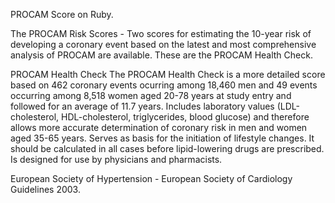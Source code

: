 PROCAM Score on Ruby. 

The PROCAM Risk Scores - Two scores for estimating the 10-year risk of developing a coronary event based on the latest and most comprehensive analysis of PROCAM are available. These are the PROCAM Health Check.

PROCAM Health Check
The PROCAM Health Check is a more detailed score based on 462 coronary events ocurring among 18,460 men and 49 events occurring among 8,518 women aged 20-78 years at study entry and followed for an average of 11.7 years.
Includes laboratory values (LDL-cholesterol, HDL-cholesterol, triglycerides, blood glucose) and therefore allows more accurate determination of coronary risk in men and women aged 35-65 years. Serves as basis for the initiation of lifestyle changes. It should be calculated in all cases before lipid-lowering drugs are prescribed. Is designed for use by physicians and pharmacists.

European Society of Hypertension - European Society of Cardiology Guidelines 2003. 
